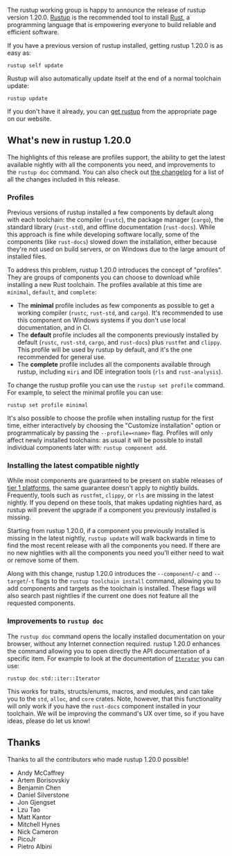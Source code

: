 The rustup working group is happy to announce the release of rustup version 1.20.0. [Rustup][install] is the recommended tool to install [Rust][rust], a programming language that is empowering everyone to build reliable and efficient software.

If you have a previous version of rustup installed, getting rustup 1.20.0 is as easy as:

```
rustup self update
```

Rustup will also automatically update itself at the end of a normal toolchain update:

```
rustup update
```

If you don't have it already, you can [get rustup][install] from the appropriate page on our website.

[rust]: https://www.rust-lang.org
[install]: https://rustup.rs

## What's new in rustup 1.20.0

The highlights of this release are profiles support, the ability to get the latest available nightly with all the components you need, and improvements to the `rustup doc` command. You can also check out [the changelog][changelog] for a list of all the changes included in this release.

[changelog]: https://github.com/rust-lang/rustup.rs/blob/master/CHANGELOG.md

### Profiles

Previous versions of rustup installed a few components by default along with each toolchain: the compiler (`rustc`), the package manager (`cargo`), the standard library (`rust-std`), and offline documentation (`rust-docs`). While this approach is fine while developing software locally, some of the components (like `rust-docs`) slowed down the installation, either because they're not used on build servers, or on Windows due to the large amount of installed files.

To address this problem, rustup 1.20.0 introduces the concept of "profiles". They are groups of components you can choose to download while installing a new Rust toolchain. The profiles available at this time are `minimal`, `default`, and `complete`:

* The **minimal** profile includes as few components as possible to get a working compiler (`rustc`, `rust-std`, and `cargo`). It's recommended to use this component on Windows systems if you don't use local documentation, and in CI.
* The **default** profile includes all the components previously installed by default (`rustc`, `rust-std`, `cargo`, and `rust-docs`) plus `rustfmt` and `clippy`. This profile will be used by rustup by default, and it's the one recommended for general use.
* The **complete** profile includes all the components available through rustup, including `miri` and IDE integration tools (`rls` and `rust-analysis`).

To change the rustup profile you can use the `rustup set profile` command. For example, to select the minimal profile you can use:

```
rustup set profile minimal
```

It's also possible to choose the profile when installing rustup for the first time, either interactively by choosing the "Customize installation" option or programmaticaly by passing the `--profile=<name>` flag. Profiles will only affect newly installed toolchains: as usual it will be possible to install individual components later with: `rustup component add`.

### Installing the latest compatible nightly

While most components are guaranteed to be present on stable releases of [tier 1 platforms][tiers], the same guarantee doesn't apply to nightly builds. Frequently, tools such as `rustfmt`, `clippy`, or `rls` are missing in the latest nightly. If you depend on these tools, that makes updating nighties hard, as rustup will prevent the upgrade if a component you previously installed is missing.

Starting from rustup 1.20.0, if a component you previously installed is missing in the latest nightly, `rustup update` will walk backwards in time to find the most recent release with all the components you need. If there are no new nightlies with all the components you need you'll either need to wait or remove some of them.

Along with this change, rustup 1.20.0 introduces the `--component`/`-c` and `--target`/`-t` flags to the `rustup toolchain install` command, allowing you to add components and targets as the toolchain is installed. These flags will also search past nightlies if the current one does not feature all the requested components.

[tiers]: https://forge.rust-lang.org/release/platform-support.html

### Improvements to `rustup doc`

The `rustup doc` command opens the locally installed documentation on your browser, without any Internet connection required. rustup 1.20.0 enhances the command allowing you to open directly the API documentation of a specific item. For example to look at the documentation of [`Iterator`] you can use:

```
rustup doc std::iter::Iterator
```

This works for traits, structs/enums, macros, and modules, and can take you to the `std`, `alloc`, and `core` crates. Note, however, that this functionality will only work if you have the `rust-docs` component installed in your toolchain. We will be improving the command's UX over time, so if you have ideas, please do let us know!

[`Iterator`]: https://doc.rust-lang.org/std/iter/trait.Iterator.html

## Thanks

Thanks to all the contributors who made rustup 1.20.0 possible!

- Andy McCaffrey
- Artem Borisovskiy
- Benjamin Chen
- Daniel Silverstone
- Jon Gjengset
- Lzu Tao
- Matt Kantor
- Mitchell Hynes
- Nick Cameron
- PicoJr
- Pietro Albini
